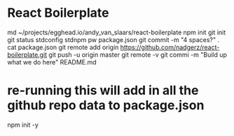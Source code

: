 # React Boilerplate

md ~/projects/egghead.io/andy_van_slaars/react-boilerplate
npm init
git init
git status
stdconfig
stdnpm
pw package.json
git commit -m "4 spaces?" .
cat package.json
git remote add origin https://github.com/nadgerz/react-boilerplate.git
git push -u origin master
git remote -v
git commi -m "Build up what we do here" README.md

# re-running this will add in all the github repo data to package.json
npm init -y 
